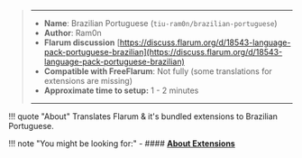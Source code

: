 > ---
> - **Name**: Brazilian Portuguese (`tiu-ram0n/brazilian-portuguese`)
> - **Author**: Ram0n
> - **Flarum discussion** [https://discuss.flarum.org/d/18543-language-pack-portuguese-brazilian](https://discuss.flarum.org/d/18543-language-pack-portuguese-brazilian)
> - **Compatible with FreeFlarum**: Not fully (some translations for extensions are missing)
> - **Approximate time to setup:** 1 - 2 minutes
>
> ---

!!! quote "About"
    Translates Flarum & it's bundled extensions to Brazilian Portuguese.

!!! note "You might be looking for:"
    - #### **[About Extensions](/docs/How-to/Extensions/About-Extensions/)**

